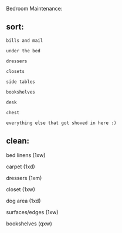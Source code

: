 Bedroom Maintenance:

sort:
-----
    bills and mail

    under the bed

    dressers

    closets

    side tables

    bookshelves

    desk

    chest

    everything else that got shoved in here :)


clean:
------

bed linens (1xw)

carpet (1xd)

dressers (1xm)

closet (1xw)

dog area (1xd)

surfaces/edges (1xw)

bookshelves (qxw)
